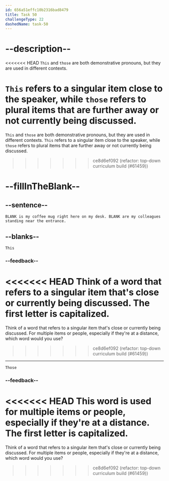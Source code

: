 ```yaml
---
id: 656a51effc10b2316bad8479
title: Task 50
challengeType: 22
dashedName: task-50
---
```


# --description--

<<<<<<< HEAD
`This` and `those` are both demonstrative pronouns, but they are used in different contexts.

`This` refers to a singular item close to the speaker, while `those` refers to plural items that are further away or not currently being discussed.
=======
`This` and `those` are both demonstrative pronouns, but they are used in different contexts. `This` refers to a singular item close to the speaker, while `those` refers to plural items that are further away or not currently being discussed.
>>>>>>> ce8d6ef092 (refactor: top-down curriculum build (#61459))

# --fillInTheBlank--

## --sentence--

`BLANK is my coffee mug right here on my desk. BLANK are my colleagues standing near the entrance.`

## --blanks--

`This`

### --feedback--

<<<<<<< HEAD
Think of a word that refers to a singular item that's close or currently being discussed. The first letter is capitalized.
=======
Think of a word that refers to a singular item that's close or currently being discussed. For multiple items or people, especially if they're at a distance, which word would you use?
>>>>>>> ce8d6ef092 (refactor: top-down curriculum build (#61459))

---

`Those`

### --feedback--

<<<<<<< HEAD
This word is used for multiple items or people, especially if they're at a distance. The first letter is capitalized.
=======
Think of a word that refers to a singular item that's close or currently being discussed. For multiple items or people, especially if they're at a distance, which word would you use?
>>>>>>> ce8d6ef092 (refactor: top-down curriculum build (#61459))

